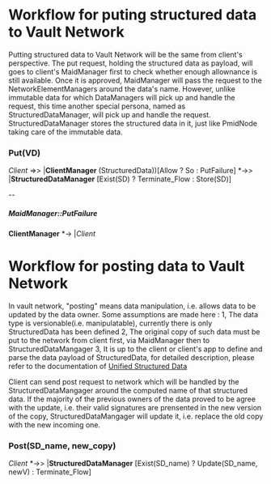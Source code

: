 # Workflow for puting structured data to Vault Network
Putting structured data to Vault Network will be the same from client's perspective. The put request, holding the structured data as payload, will goes to client's MaidManager first to check whether enough allownance is still available.
Once it is approved, MaidManager will pass the request to the NetworkElementManagers around the data's name.
However, unlike immutable data for which DataManagers will pick up and handle the request, this time another special persona, named as StructuredDataManager, will pick up and handle the request.
StructuredDataManager stores the structured data in it, just like PmidNode taking care of the immutable data.

### Put(VD)
_Client_  =>> |__ClientManager__ (StructuredData))[Allow ? So : PutFailure]
         *->> |__StructuredDataManager__  [Exist(SD) ? Terminate_Flow : Store(SD)]

--
##### MaidManager::PutFailure
__ClientManager__ *-> |_Client_


# Workflow for posting data to Vault Network
In vault network, "posting" means data manipulation, i.e. allows data to be updated by the data owner.
Some assumptions are made here :
    1, The data type is versionable(i.e. manipulatable), currently there is only StructuredData has been defined
    2, The original copy of such data must be put to the network from client first, via MaidManager then to StructuredDataMangager
    3, It is up to the client or client's app to define and parse the data payload of StructuredData, for detailed description, please refer to the documentation of [Unified Structured Data](https://github.com/maidsafe/rfcs/blob/master/active/0000-Unified-structured-data.md)

Client can send post request to network which will be handled by the StructuredDataMangager around the computed name of that structured data.
If the majority of the previous owners of the data proved to be agree with the update, i.e. their valid signatures are prensented in the new version of the copy, StructuredDataMangager will update it, i.e. replace the old copy with the new incoming one.

### Post(SD_name, new_copy)
_Client_  *->> |__StructuredDataManager__  [Exist(SD_name) ? Update(SD_name, newV) : Terminate_Flow]
